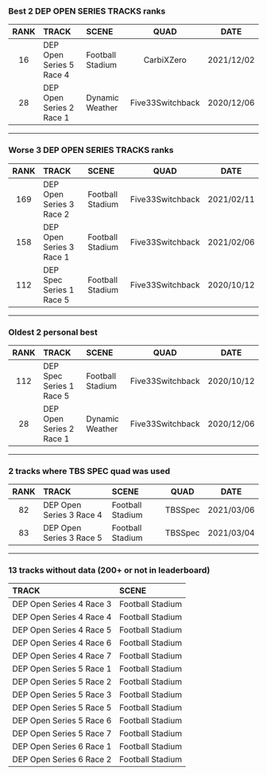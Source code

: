 ### Best 2 DEP OPEN SERIES TRACKS ranks
|RANK|TRACK|SCENE|QUAD|DATE|
|:---:|:---|:---|:---:|:---:|
|16|DEP Open Series 5 Race 4|Football Stadium|CarbiXZero|2021/12/02|
|28|DEP Open Series 2 Race 1|Dynamic Weather|Five33Switchback|2020/12/06|
---
### Worse 3 DEP OPEN SERIES TRACKS ranks
|RANK|TRACK|SCENE|QUAD|DATE|
|:---:|:---|:---|:---:|:---:|
|169|DEP Open Series 3 Race 2|Football Stadium|Five33Switchback|2021/02/11|
|158|DEP Open Series 3 Race 1|Football Stadium|Five33Switchback|2021/02/06|
|112|DEP Spec Series 1 Race 5|Football Stadium|Five33Switchback|2020/10/12|
---
### Oldest 2 personal best
|RANK|TRACK|SCENE|QUAD|DATE|
|:---:|:---|:---|:---:|:---:|
|112|DEP Spec Series 1 Race 5|Football Stadium|Five33Switchback|2020/10/12|
|28|DEP Open Series 2 Race 1|Dynamic Weather|Five33Switchback|2020/12/06|
---
### 2 tracks where TBS SPEC quad was used
|RANK|TRACK|SCENE|QUAD|DATE|
|:---:|:---|:---|:---:|:---:|
|82|DEP Open Series 3 Race 4|Football Stadium|TBSSpec|2021/03/06|
|83|DEP Open Series 3 Race 5|Football Stadium|TBSSpec|2021/03/04|
---
### 13 tracks without data (200+ or not in leaderboard)
|TRACK|SCENE|
|:---|:---|
|DEP Open Series 4 Race 3|Football Stadium|
|DEP Open Series 4 Race 4|Football Stadium|
|DEP Open Series 4 Race 5|Football Stadium|
|DEP Open Series 4 Race 6|Football Stadium|
|DEP Open Series 4 Race 7|Football Stadium|
|DEP Open Series 5 Race 1|Football Stadium|
|DEP Open Series 5 Race 2|Football Stadium|
|DEP Open Series 5 Race 3|Football Stadium|
|DEP Open Series 5 Race 5|Football Stadium|
|DEP Open Series 5 Race 6|Football Stadium|
|DEP Open Series 5 Race 7|Football Stadium|
|DEP Open Series 6 Race 1|Football Stadium|
|DEP Open Series 6 Race 2|Football Stadium|
